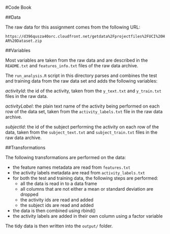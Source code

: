 #Code Book

##Data 

The raw data for this assignment comes from the following URL:

`https://d396qusza40orc.cloudfront.net/getdata%2Fprojectfiles%2FUCI%20HAR%20Dataset.zip` 

##Variables

Most variables are taken from the raw data and are described in the `README.txt` and `features_info.txt` files of the raw data archive. 

The `run_analysis.R` script in this directory parses and combines the test and training data from the raw data set and adds the following variables:

*activityId*: the id of the activity, taken from the `y_text.txt` and `y_train.txt` files in the raw data.

*activityLabel*: the plain text name of the activity being performed on each row of the data set, taken from the `activity_labels.txt` file in the raw data archive. 

*subjectId*: the id of the subject performing the activity on each row of the data, taken from the `subject_text.txt` and `subject_train.txt` files in the raw data archive. 

##Transformations

The following transformations are performed on the data:

- the feature names metadata are read from `features.txt`
- the activity labels metadata are read from `activity_labels.txt`
- for both the test and training data, the following steps are performed: 
  - all the data is read in to a data frame 
  - all columns that are not either a mean or standard deviation are dropped
  - the activity ids are read and added
  - the subject ids are read and added
- the data is then combined using rbind()
- the activity labels are added in their own column using a factor variable

The tidy data is then written into the `output/` folder. 